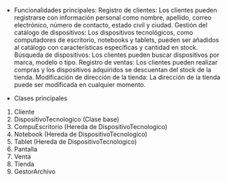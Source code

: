 - Funcionalidades principales:
Registro de clientes: Los clientes pueden registrarse con información personal como nombre, apellido, correo electrónico, número de contacto, estado civil y ciudad.
Gestión del catálogo de dispositivos: Los dispositivos tecnológicos, como computadores de escritorio, notebooks y tablets, pueden ser añadidos al catálogo con características específicas y cantidad en stock.
Búsqueda de dispositivos: Los clientes pueden buscar dispositivos por marca, modelo o tipo.
Registro de ventas: Los clientes pueden realizar compras y los dispositivos adquiridos se descuentan del stock de la tienda.
Modificación de dirección de la tienda: La dirección de la tienda puede ser modificada en cualquier momento.

- Clases principales
1. Cliente
2. DispositivoTecnologico (Clase base)
3. CompuEscritorio (Hereda de DispositivoTecnologico)
4. Notebook (Hereda de DispositivoTecnologico)
5. Tablet (Hereda de DispositivoTecnologico)
6. Pantalla
7. Venta
8. Tienda
9. GestorArchivo
